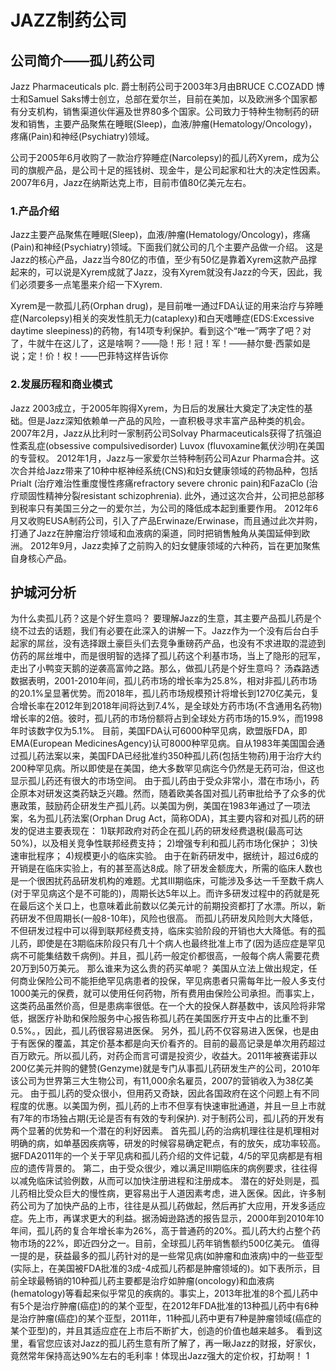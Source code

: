 # JAZZ制药公司
## 公司简介——孤儿药公司
Jazz Pharmaceuticals plc. 爵士制药公司于2003年3月由BRUCE C.COZADD 博士和Samuel Saks博士创立，总部在爱尔兰，目前在美加，以及欧洲多个国家都有分支机构，销售渠道伙伴遍及世界80多个国家。公司致力于特种生物制药的研发和销售，主要产品聚焦在睡眠(Sleep)，血液/肿瘤(Hematology/Oncology)，疼痛(Pain)和神经(Psychiatry)领域。

公司于2005年6月收购了一款治疗猝睡症(Narcolepsy)的孤儿药Xyrem，成为公司的旗舰产品，是公司十足的摇钱树、现金牛，是公司起家和壮大的决定性因素。2007年6月，Jazz在纳斯达克上市，目前市值80亿美元左右。

### 1.产品介绍
Jazz主要产品聚焦在睡眠(Sleep)，血液/肿瘤(Hematology/Oncology)，疼痛(Pain)和神经(Psychiatry)领域。下面我们就公司的几个主要产品做一介绍。
这是Jazz的核心产品，Jazz当今80亿的市值，至少有50亿是靠着Xyrem这款产品撑起来的，可以说是Xyrem成就了Jazz，没有Xyrem就没有Jazz的今天，因此，我们必须要多一点笔墨来介绍一下Xyrem.

Xyrem是一款孤儿药(Orphan drug)，是目前唯一通过FDA认证的用来治疗与猝睡症(Narcolepsy)相关的突发性肌无力(cataplexy)和白天嗜睡症(EDS:Excessive daytime sleepiness)的药物，有14项专利保护。看到这个“唯一”两字了吧？对了，牛就牛在这儿了，这是啥啊？——隐！形！冠！军！——赫尔曼·西蒙如是说；定！价！权！——巴菲特这样告诉你

### 2.发展历程和商业模式
Jazz 2003成立，于2005年购得Xyrem，为日后的发展壮大奠定了决定性的基础。但是Jazz深知依赖单一产品的风险，一直积极寻求丰富产品种类的机会。
2007年2月，Jazz从比利时一家制药公司Solvay Pharmaceuticals获得了抗强迫性紊乱症(obsessive compulsivedisorder) Luvox (fluvoxamine氟伏沙明)在美国的专营权。
2012年1月，Jazz与一家爱尔兰特种制药公司Azur Pharma合并。这次合并给Jazz带来了10种中枢神经系统(CNS)和妇女健康领域的药物品种，包括Prialt (治疗难治性重度慢性疼痛refractory severe chronic pain)和FazaClo (治疗顽固性精神分裂resistant schizophrenia). 此外，通过这次合并，公司把总部移到税率只有美国三分之一的爱尔兰，为公司的降低成本起到重要作用。
2012年6月又收购EUSA制药公司，引入了产品Erwinaze/Erwinase，而且通过此次并购，打通了Jazz在肿瘤治疗领域和血液病的渠道，同时把销售触角从美国延伸到欧洲。
2012年9月，Jazz卖掉了之前购入的妇女健康领域的六种药，旨在更加聚焦自身核心产品。
## 护城河分析
为什么卖孤儿药？这是个好生意吗？
要理解Jazz的生意，其主要产品孤儿药是个绕不过去的话题，我们有必要在此深入的讲解一下。Jazz作为一个没有后台白手起家的屌丝，没有选择跟土豪巨头们去竞争重磅药产品，也没有不求进取的混迹到仿药的屌丝堆中，而是很明智的选择了孤儿药这个利基市场，当上了隐形的冠军，走出了小鸭变天鹅的逆袭高富帅之路。那么，做孤儿药是个好生意吗？
汤森路透数据表明，2001-2010年间，孤儿药市场的增长率为25.8%，相对非孤儿药市场的20.1%呈显著优势。而2018年，孤儿药市场规模预计将增长到1270亿美元，复合增长率在2012年到2018年间将达到7.4%，是全球处方药市场(不含通用名药物)增长率的2倍。彼时，孤儿药的市场份额将占到全球处方药市场的15.9%，而1998年时该数字仅为5.1%。
目前，美国FDA认可6000种罕见病，欧盟版FDA，即EMA(European MedicinesAgency)认可8000种罕见病。自从1983年美国国会通过孤儿药法案以来，美国FDA已经批准约350种孤儿药(包括生物药)用于治疗大约200种罕见病。所以即使是在美国，绝大多数罕见病迄今仍然是无药可治，但这也显示孤儿药还有很大的市场空间。
由于孤儿药由于受众非常小，潜在市场小，药企原本对研发这类药缺乏兴趣。然而，随着欧美各国对孤儿药审批给予了众多的优惠政策，鼓励药企研发生产孤儿药。以美国为例，美国在1983年通过了一项法案，名为孤儿药法案(Orphan Drug Act，简称ODA)，其主要内容和对孤儿药的研发的促进主要表现在：
1)联邦政府对药企在孤儿药的研发经费退税(最高可达50%)，以及相关竞争性联邦经费支持；
2)增强专利和孤儿药市场化保护；
3)快速审批程序；
4)规模更小的临床实验。
由于在新药研发中，据统计，超过6成的开销是在临床实验上，有的甚至高达8成。除了研发金额庞大，所需的临床人数也是一个很困扰药品研发机构的难题。尤其III期临床，可能涉及多达一千至数千病人(对于罕见病这个是不可能的)，周期长达5年以上。而许多研发过程中的药就是死在最后这个关口上，也意味着此前数以亿美元计的前期投资都打了水漂。所以，新药研发不但周期长(一般8-10年)，风险也很高。
而孤儿药研发风险则大大降低，不但研发过程中可以得到联邦经费支持，临床实验阶段的开销也大大降低。有的孤儿药，即使是在3期临床阶段只有几十个病人也最终批准上市了(因为适应症是罕见病不可能集结数千病例)。并且，孤儿药一般定价都很高，一般每个病人需要花费20万到50万美元。
那么谁来为这么贵的药买单呢？
美国从立法上做出规定，任何商业保险公司不能拒绝罕见病患者的投保，罕见病患者只需每年比一般人多支付1000美元的保费，就可以使用任何药物，所有费用由保险公司承担。而事实上，这类药品虽然价高，但是患病率很低。在一个大的投保人群基数中，该风险将非常低，据医疗补助和保险服务中心报告称孤儿药在美国医疗开支中占的比重不到0.5%。，因此，孤儿药很容易进医保。
另外，孤儿药不仅容易进入医保，也是由于有医保的覆盖，其定价基本都是向天价看齐的。目前的最高记录是单次用药超过百万欧元。所以孤儿药，对药企而言可谓是投资少，收益大。2011年被赛诺菲以200亿美元并购的健赞(Genzyme)就是专门从事孤儿药研发生产的公司，2010年该公司为世界第三大生物公司，有11,000余名雇员，2007的营销收入为38亿美元。
由于孤儿药的受众很小，但用药又奇缺，因此各国政府在这个问题上有不同程度的优惠。以美国为例，孤儿药的上市不但享有快速审批通道，并且一旦上市就有7年的市场独占期(无论是否有有效的专利保护).
对于制药公司，孤儿药的开发有两个显著的优势和一个潜在的利好因素。
首先孤儿药的治病机理往往是机理相对明确的病，如单基因疾病等，研发的时候容易确定靶点，有的放矢，成功率较高。据FDA2011年的一个关于罕见病和孤儿药介绍的文件记载，4/5的罕见病都是有相应的遗传背景的。
第二，由于受众很少，难以满足III期临床的病例要求，往往得以减免临床试验例数，从而可以加快注册进程和注册成本。
潜在的好处则是，孤儿药相比受众巨大的慢性病，更容易出于人道因素考虑，进入医保。因此，许多制药公司为了加快产品的上市，往往是从孤儿药做起，然后再扩大应用，开发多适应症。先上市，再谋求更大的利益。据汤姆逊路透的报告显示，2000年到2010年10年间，孤儿药的复合年增长率为26%，高于普通药的20%。孤儿药大约占整个药物市场的22%，即近四分之一。目前，全球孤儿药年销售额约500亿美元。
值得一提的是，获益最多的孤儿药针对的是一些常见病(如肿瘤和血液病)中的一些亚型(实际上，在美国被FDA批准的3成-4成孤儿药都是肿瘤领域的)。如下表所示，目前全球最畅销的10种孤儿药主要都是治疗如肿瘤(oncology)和血液病(hematology)等看起来似乎常见的疾病的。事实上，2013年批准的8个孤儿药中有5个是治疗肿瘤(癌症)的的某个亚型，在2012年FDA批准的13种孤儿药中有6种是治疗肿瘤(癌症)的某个亚型，2011年，11种孤儿药中更有7种是肿瘤领域(癌症的某个亚型)的，并且其适应症在上市后不断扩大，创造的价值也越来越多。
看到这里，看官您应该对Jazz的孤儿药生意有所了解了，再一瞅Jazz的财报，好家伙，竟然常年保持高达90%左右的毛利率！体现出Jazz强大的定价权，打劫啊！
1

